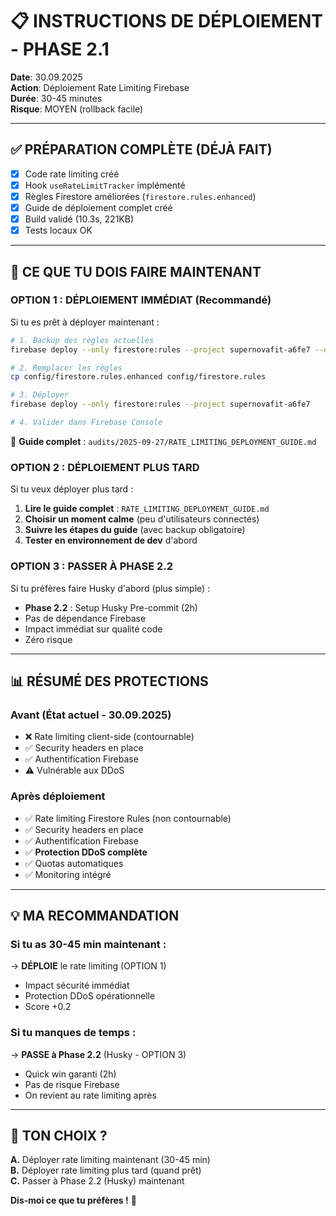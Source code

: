 # 📋 INSTRUCTIONS DE DÉPLOIEMENT - PHASE 2.1

**Date**: 30.09.2025  
**Action**: Déploiement Rate Limiting Firebase  
**Durée**: 30-45 minutes  
**Risque**: MOYEN (rollback facile)

---

## ✅ PRÉPARATION COMPLÈTE (DÉJÀ FAIT)

- [x] Code rate limiting créé
- [x] Hook `useRateLimitTracker` implémenté
- [x] Règles Firestore améliorées (`firestore.rules.enhanced`)
- [x] Guide de déploiement complet créé
- [x] Build validé (10.3s, 221KB)
- [x] Tests locaux OK

---

## 🎯 CE QUE TU DOIS FAIRE MAINTENANT

### OPTION 1 : DÉPLOIEMENT IMMÉDIAT (Recommandé)

Si tu es prêt à déployer maintenant :

```bash
# 1. Backup des règles actuelles
firebase deploy --only firestore:rules --project supernovafit-a6fe7 --dry-run

# 2. Remplacer les règles
cp config/firestore.rules.enhanced config/firestore.rules

# 3. Déployer
firebase deploy --only firestore:rules --project supernovafit-a6fe7

# 4. Valider dans Firebase Console
```

📖 **Guide complet** : `audits/2025-09-27/RATE_LIMITING_DEPLOYMENT_GUIDE.md`

### OPTION 2 : DÉPLOIEMENT PLUS TARD

Si tu veux déployer plus tard :

1. **Lire le guide complet** : `RATE_LIMITING_DEPLOYMENT_GUIDE.md`
2. **Choisir un moment calme** (peu d'utilisateurs connectés)
3. **Suivre les étapes du guide** (avec backup obligatoire)
4. **Tester en environnement de dev** d'abord

### OPTION 3 : PASSER À PHASE 2.2

Si tu préfères faire Husky d'abord (plus simple) :

- **Phase 2.2** : Setup Husky Pre-commit (2h)
- Pas de dépendance Firebase
- Impact immédiat sur qualité code
- Zéro risque

---

## 📊 RÉSUMÉ DES PROTECTIONS

### Avant (État actuel - 30.09.2025)
- ❌ Rate limiting client-side (contournable)
- ✅ Security headers en place
- ✅ Authentification Firebase
- ⚠️ Vulnérable aux DDoS

### Après déploiement
- ✅ Rate limiting Firestore Rules (non contournable)
- ✅ Security headers en place
- ✅ Authentification Firebase
- ✅ **Protection DDoS complète**
- ✅ Quotas automatiques
- ✅ Monitoring intégré

---

## 💡 MA RECOMMANDATION

### Si tu as 30-45 min maintenant :
→ **DÉPLOIE** le rate limiting (OPTION 1)
- Impact sécurité immédiat
- Protection DDoS opérationnelle
- Score +0.2

### Si tu manques de temps :
→ **PASSE à Phase 2.2** (Husky - OPTION 3)
- Quick win garanti (2h)
- Pas de risque Firebase
- On revient au rate limiting après

---

## 🎯 TON CHOIX ?

**A.** Déployer rate limiting maintenant (30-45 min)  
**B.** Déployer rate limiting plus tard (quand prêt)  
**C.** Passer à Phase 2.2 (Husky) maintenant

**Dis-moi ce que tu préfères !** 🚀
